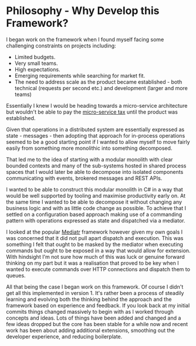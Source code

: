# Philosophy - Why Develop this Framework?

I began work on the framework when I found myself facing some challenging constraints on projects including:

* Limited budgets.
* Very small teams.
* High expectations.
* Emerging requirements while searching for market fit.
* The need to address scale as the product became established - both technical (requests per second etc.) and development (larger and more teams)

Essentially I knew I would be heading towards a micro-service architecture but wouldn't be able to pay the [micro-service tax](https://martinfowler.com/bliki/MicroservicePremium.html) until the product was established.

Given that operations in a distributed system are essentially expressed as state - messages - then adopting that approach for in-process operations seemed to be a good starting point if I wanted to allow myself to move fairly easily from something more monolithic into something decomposed.

That led me to the idea of starting with a modular monolith with clear bounded contexts and many of the sub-systems hosted in shared process spaces that I would later be able to decompose into isolated components communicating with events, brokered messages and REST APIs.

I wanted to be able to construct this modular monolith in C# in a way that would be well supported by tooling and maximise productivity early on. At the same time I wanted to be able to decompose it without changing any business logic and with as little code change as possible. To achieve that I settled on a configuration based approach making use of a commanding pattern with operations expressed as state and dispatched via a mediator.

I looked at the popular [Mediatr](https://github.com/jbogard/MediatR) framework however given my own goals I was concerned that it did not pull apart dispatch and execution. This was something I felt that ought to be masked by the mediator when executing commands but ought to be exposed in a way that would allow for extension. With hindsight I'm not sure how much of this was luck or genuine forward thinking on my part but it was a realisation that proved to be key when I wanted to execute commands over HTTP connections and dispatch them to queues.

All that being the case I began work on this framework. Of course I didn't get all this implemented in version 1. It's rather been a process of steadily learning and evolving both the thinking behind the approach and the framework based on experience and feedback. If you look back at my initial commits things changed massively to begin with as I worked through concepts and ideas. Lots of things have been added and changed and a few ideas dropped but the core has been stable for a while now and recent work has been about adding additional extensions, smoothing out the developer experience, and reducing boilerplate.